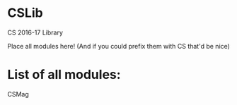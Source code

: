 # CSLib
CS 2016-17 Library

Place all modules here!
(And if you could prefix them with CS that'd be nice)

# List of all modules:
CSMag

